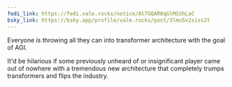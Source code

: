 ```yaml
---
fedi_link: https://fedi.vale.rocks/notice/At7GQAR0qGlMSShLaC
bsky_link: https://bsky.app/profile/vale.rocks/post/3lmu5v2siss2t
---
```


Everyone is throwing all they can into transformer architecture with the goal of AGI.

It'd be hilarious if some previously unheard of or insignificant player came out of nowhere with a tremendous new architecture that completely trumps transformers and flips the industry.
